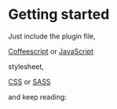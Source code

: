 # Getting started

Just include the plugin file,

[Coffeescript]() or [JavaScript]()

stylesheet,

[CSS]() or [SASS]()

and keep reading: